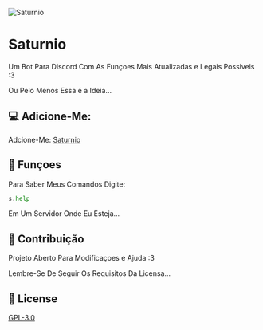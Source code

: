 ![Saturnio](https://media.discordapp.net/attachments/665352709238554675/857994806143352832/Banner03_cortado.png)

# Saturnio

Um Bot Para Discord Com As Funçoes Mais Atualizadas e Legais Possiveis :3

Ou Pelo Menos Essa é a Ideia...

## 💻 Adicione-Me:

Adcione-Me: [Saturnio](https://discord.com/api/oauth2/authorize?client_id=724332538629324822&permissions=4294967287&redirect_uri=https%3A%2F%2Fdiscord.events.stdlib.com%2Fdiscord%2Fauth%2F&scope=bot)

## 🔧 Funçoes

Para Saber Meus Comandos Digite:

```python
s.help
```
Em Um Servidor Onde Eu Esteja...

## 🤝 Contribuição
Projeto Aberto Para Modificaçoes e Ajuda :3

Lembre-Se De Seguir Os Requisitos Da Licensa...

## 🔖 License
[GPL-3.0](https://choosealicense.com/licenses/gpl-3.0/)
